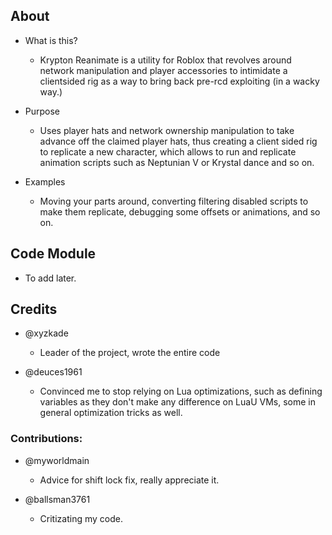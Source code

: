 ## About
- What is this?
  - Krypton Reanimate is a utility for Roblox that revolves around network manipulation and player accessories to intimidate a clientsided rig as a way to bring back pre-rcd exploiting (in a wacky way.)

- Purpose
  - Uses player hats and network ownership manipulation to take advance off the claimed player hats, thus creating a client sided rig to replicate a new character, which allows to run and replicate animation scripts such as Neptunian V or Krystal dance and so on.

- Examples
  - Moving your parts around, converting filtering disabled scripts to make them replicate, debugging some offsets or animations, and so on.

## Code Module
- To add later.

## Credits

- @xyzkade 
  - Leader of the project, wrote the entire code

- @deuces1961
  - Convinced me to stop relying on Lua optimizations, such as defining variables as they don't make any difference on LuaU VMs, some in general optimization tricks as well.

### Contributions:

- @myworldmain
  - Advice for shift lock fix, really appreciate it.

- @ballsman3761
  - Critizating my code.
